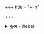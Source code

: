 +++
title = "+११"

+++
<details><summary>मूलम् - Weber</summary>

What regards the edition of this kâṇḍa and the next following two I am greatly indebted to the liberality of the Imperial Government of France, which enabled me to collate here in Berlin during summer 1854 three mss. belonging to the Imperial library of Paris (= P), viz. D. 146 for the eleventh, D. 159 for the twelfth, and D. 160 for the thirteenth kâṇḍa.
</details>

